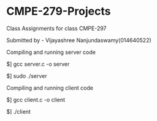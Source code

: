 # CMPE-279-Projects
Class Assignments for class CMPE-297

Submitted by - Vijayashree Nanjundaswamy(014640522)

Compiling and running server code

$] gcc server.c -o server

$] sudo ./server

Compiling and running client code

$] gcc client.c -o client

$] ./client


